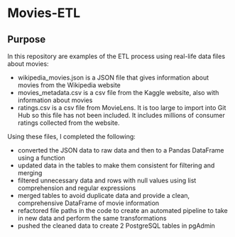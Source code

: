 # Movies-ETL

## Purpose
In this repository are examples of the ETL process using real-life data files about movies: 
- wikipedia_movies.json is a JSON file that gives information about movies from the Wikipedia website    
- movies_metadata.csv is a csv file from the Kaggle website, also with information about movies
- ratings.csv is a csv file from MovieLens. It is too large to import into Git Hub so this file has not been included.  It includes millions of consumer ratings collected from the website.

Using these files, I completed the following:
- converted the JSON data to raw data and then to a Pandas DataFrame using a function
- updated data in the tables to make them consistent for filtering and merging
- filtered unnecessary data and rows with null values using list comprehension and regular expressions
- merged tables to avoid duplicate data and provide a clean, comprehensive DataFrame of movie information
- refactored file paths in the code to create an automated pipeline to take in new data and perform the same transformations
- pushed the cleaned data to create 2 PostgreSQL tables in pgAdmin 

   

